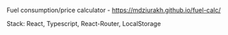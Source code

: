 Fuel consumption/price calculator - https://mdziurakh.github.io/fuel-calc/

Stack: React, Typescript, React-Router, LocalStorage
